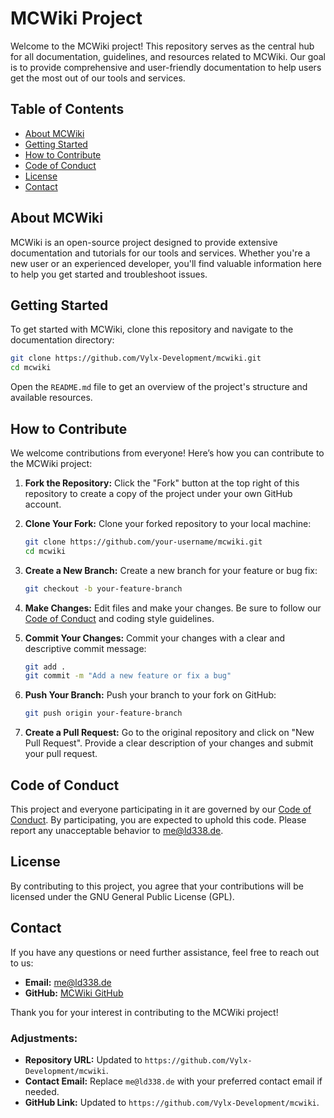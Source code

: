 # MCWiki Project

Welcome to the MCWiki project! This repository serves as the central hub for all documentation, guidelines, and resources related to MCWiki. Our goal is to provide comprehensive and user-friendly documentation to help users get the most out of our tools and services.

## Table of Contents

- [About MCWiki](#about-mcwiki)
- [Getting Started](#getting-started)
- [How to Contribute](#how-to-contribute)
- [Code of Conduct](#code-of-conduct)
- [License](#license)
- [Contact](#contact)

## About MCWiki

MCWiki is an open-source project designed to provide extensive documentation and tutorials for our tools and services. Whether you're a new user or an experienced developer, you'll find valuable information here to help you get started and troubleshoot issues.

## Getting Started

To get started with MCWiki, clone this repository and navigate to the documentation directory:

```bash
git clone https://github.com/Vylx-Development/mcwiki.git
cd mcwiki
```

Open the `README.md` file to get an overview of the project's structure and available resources.

## How to Contribute

We welcome contributions from everyone! Here’s how you can contribute to the MCWiki project:

1. **Fork the Repository:**
   Click the "Fork" button at the top right of this repository to create a copy of the project under your own GitHub account.

2. **Clone Your Fork:**
   Clone your forked repository to your local machine:

   ```bash
   git clone https://github.com/your-username/mcwiki.git
   cd mcwiki
   ```

3. **Create a New Branch:**
   Create a new branch for your feature or bug fix:

   ```bash
   git checkout -b your-feature-branch
   ```

4. **Make Changes:**
   Edit files and make your changes. Be sure to follow our [Code of Conduct](#code-of-conduct) and coding style guidelines.

5. **Commit Your Changes:**
   Commit your changes with a clear and descriptive commit message:

   ```bash
   git add .
   git commit -m "Add a new feature or fix a bug"
   ```

6. **Push Your Branch:**
   Push your branch to your fork on GitHub:

   ```bash
   git push origin your-feature-branch
   ```

7. **Create a Pull Request:**
   Go to the original repository and click on "New Pull Request". Provide a clear description of your changes and submit your pull request.

## Code of Conduct

This project and everyone participating in it are governed by our [Code of Conduct](CODE_OF_CONDUCT.md). By participating, you are expected to uphold this code. Please report any unacceptable behavior to [me@ld338.de](mailto:me@ld338.de).

## License

By contributing to this project, you agree that your contributions will be licensed under the GNU General Public License (GPL).

## Contact

If you have any questions or need further assistance, feel free to reach out to us:

- **Email:** [me@ld338.de](mailto:me@ld338.de)
- **GitHub:** [MCWiki GitHub](https://github.com/Vylx-Development/mcwiki)

Thank you for your interest in contributing to the MCWiki project!

### Adjustments:
- **Repository URL:** Updated to `https://github.com/Vylx-Development/mcwiki`.
- **Contact Email:** Replace `me@ld338.de` with your preferred contact email if needed.
- **GitHub Link:** Updated to `https://github.com/Vylx-Development/mcwiki`.
